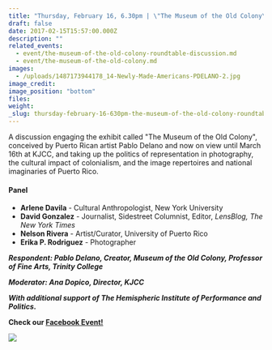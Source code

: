 ```yaml
---
title: "Thursday, February 16, 6.30pm | \"The Museum of the Old Colony\" Roundtable Discussion"
draft: false
date: 2017-02-15T15:57:00.000Z
description: ""
related_events:
  - event/the-museum-of-the-old-colony-roundtable-discussion.md
  - event/the-museum-of-the-old-colony.md
images:
  - /uploads/1487173944178_14-Newly-Made-Americans-PDELANO-2.jpg
image_credit:
image_position: "bottom"
files:
weight:
_slug: thursday-february-16-630pm-the-museum-of-the-old-colony-roundtable-discussion
---
```


A discussion engaging the exhibit called "The Museum of the Old Colony", conceived by Puerto Rican artist Pablo Delano and now on view until March 16th at KJCC, and taking up the politics of representation in photography, the cultural impact of colonialism, and the image repertoires and national imaginaries of Puerto Rico.

#### Panel

*   **Arlene Davila** - Cultural Anthropologist, New York University
*   **David Gonzalez** - Journalist, Sidestreet Columnist, Editor, _LensBlog,_ _The New York Times_
*   **Nelson Rivera** - Artist/Curator, University of Puerto Rico
*   **Erika P. Rodriguez** - Photographer

_**Respondent: Pablo Delano, Creator, Museum of the Old Colony, Professor of Fine Arts, Trinity College**_

**_Moderator: Ana Dopico, Director, KJCC_**

_**With additional support of The Hemispheric Institute of Performance and Politics.**_

**Check our [Facebook Event!](https://www.facebook.com/events/683502505155671/)**

![](/uploads/1487174205596_MOC-ROUNDTABLE-FINAL.jpg)

